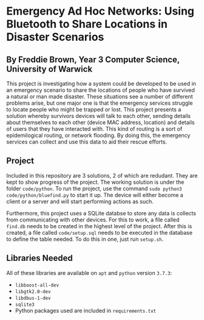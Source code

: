 # Emergency Ad Hoc Networks: Using Bluetooth to Share Locations in Disaster Scenarios

## By Freddie Brown, Year 3 Computer Science, University of Warwick

This project is investigating how a system could be developed to be used in an emergency scenario to share the locations of people who have survived a natural or man made disaster. These situations see a number of different problems arise, but one major one is that the emergency services struggle to locate people who might be trapped or lost. This project presents a solution whereby survivors devices will talk to each other, sending details about themselves to each other (device MAC address, location) and details of users that they have interacted with. This kind of routing is a sort of epidemilogical routing, or network flooding. By doing this, the emergency services can collect and use this data to aid their rescue efforts.

## Project

Included in this repository are 3 solutions, 2 of which are redudant. They are kept to show progress of the project. The working solution is under the folder `code/python`. To run the project, use the command `sudo python3 code/python/bluefind.py` to start it up. The device will either become a client or a server and will start performing actions as such.

Furthermore, this project uses a SQLite databse to store any data is collects from communicating with other devices. For this to work, a file called `find.db` needs to be created in the highest level of the project. After this is created, a file called `code/setup.sql` needs to be executed in the database to define the table needed. To do this in one, just run `setup.sh`.

## Libraries Needed

All of these libraries are available on `apt` and `python` version `3.7.3`:

- `libboost-all-dev`
- `libgtk2.0-dev`
- `libdbus-1-dev`
- `sqlite3`
- Python packages used are included in `requirements.txt`
